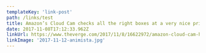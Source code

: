 ```yaml
---
templateKey: 'link-post'
path: /links/test
title: Amazon’s Cloud Cam checks all the right boxes at a very nice price
date: 2017-11-08T17:12:33.962Z
linkUrl: https://www.theverge.com/2017/11/8/16622972/amazon-cloud-cam-home-security-camera-review
linkImage: '2017-11-12-animista.jpg'
---
```

